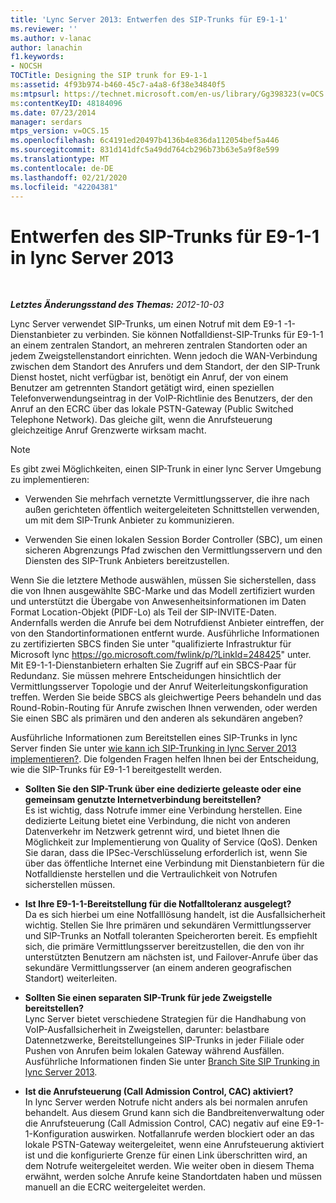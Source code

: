 ```yaml
---
title: 'Lync Server 2013: Entwerfen des SIP-Trunks für E9-1-1'
ms.reviewer: ''
ms.author: v-lanac
author: lanachin
f1.keywords:
- NOCSH
TOCTitle: Designing the SIP trunk for E9-1-1
ms:assetid: 4f93b974-b460-45c7-a4a8-6f38e34840f5
ms:mtpsurl: https://technet.microsoft.com/en-us/library/Gg398323(v=OCS.15)
ms:contentKeyID: 48184096
ms.date: 07/23/2014
manager: serdars
mtps_version: v=OCS.15
ms.openlocfilehash: 6c4191ed20497b4136b4e836da112054bef5a446
ms.sourcegitcommit: 831d141dfc5a49dd764cb296b73b63e5a9f8e599
ms.translationtype: MT
ms.contentlocale: de-DE
ms.lasthandoff: 02/21/2020
ms.locfileid: "42204381"
---
```

<div data-xmlns="http://www.w3.org/1999/xhtml">

<div class="topic" data-xmlns="http://www.w3.org/1999/xhtml" data-msxsl="urn:schemas-microsoft-com:xslt" data-cs="https://msdn.microsoft.com/">

<div data-asp="https://msdn2.microsoft.com/asp">

# <a name="designing-the-sip-trunk-for-e9-1-1-in-lync-server-2013"></a>Entwerfen des SIP-Trunks für E9-1-1 in lync Server 2013

</div>

<div id="mainSection">

<div id="mainBody">

<span> </span>

_**Letztes Änderungsstand des Themas:** 2012-10-03_

Lync Server verwendet SIP-Trunks, um einen Notruf mit dem E9-1 -1-Dienstanbieter zu verbinden. Sie können Notfalldienst-SIP-Trunks für E9-1-1 an einem zentralen Standort, an mehreren zentralen Standorten oder an jedem Zweigstellenstandort einrichten. Wenn jedoch die WAN-Verbindung zwischen dem Standort des Anrufers und dem Standort, der den SIP-Trunk Dienst hostet, nicht verfügbar ist, benötigt ein Anruf, der von einem Benutzer am getrennten Standort getätigt wird, einen speziellen Telefonverwendungseintrag in der VoIP-Richtlinie des Benutzers, der den Anruf an den ECRC über das lokale PSTN-Gateway (Public Switched Telephone Network). Das gleiche gilt, wenn die Anrufsteuerung gleichzeitige Anruf Grenzwerte wirksam macht.

<div>


> [!NOTE]  
> Es gibt zwei Möglichkeiten, einen SIP-Trunk in einer lync Server Umgebung zu implementieren: 
> <UL>
> <LI>
> <P>Verwenden Sie mehrfach vernetzte Vermittlungsserver, die ihre nach außen gerichteten öffentlich weitergeleiteten Schnittstellen verwenden, um mit dem SIP-Trunk Anbieter zu kommunizieren.</P>
> <LI>
> <P>Verwenden Sie einen lokalen Session Border Controller (SBC), um einen sicheren Abgrenzungs Pfad zwischen den Vermittlungsservern und den Diensten des SIP-Trunk Anbieters bereitzustellen.</P></LI></UL>Wenn Sie die letztere Methode auswählen, müssen Sie sicherstellen, dass die von Ihnen ausgewählte SBC-Marke und das Modell zertifiziert wurden und unterstützt die Übergabe von Anwesenheitsinformationen im Daten Format Location-Objekt (PIDF-Lo) als Teil der SIP-INVITE-Daten. Andernfalls werden die Anrufe bei dem Notrufdienst Anbieter eintreffen, der von den Standortinformationen entfernt wurde. Ausführliche Informationen zu zertifizierten SBCS finden Sie unter "qualifizierte Infrastruktur für Microsoft lync <A href="https://go.microsoft.com/fwlink/p/?linkid=248425">https://go.microsoft.com/fwlink/p/?LinkId=248425</A>" unter.<BR>Mit E9-1-1-Dienstanbietern erhalten Sie Zugriff auf ein SBCS-Paar für Redundanz. Sie müssen mehrere Entscheidungen hinsichtlich der Vermittlungsserver Topologie und der Anruf Weiterleitungskonfiguration treffen. Werden Sie beide SBCS als gleichwertige Peers behandeln und das Round-Robin-Routing für Anrufe zwischen Ihnen verwenden, oder werden Sie einen SBC als primären und den anderen als sekundären angeben?



</div>

Ausführliche Informationen zum Bereitstellen eines SIP-Trunks in lync Server finden Sie unter [wie kann ich SIP-Trunking in lync Server 2013 implementieren?](lync-server-2013-how-do-i-implement-sip-trunking.md). Die folgenden Fragen helfen Ihnen bei der Entscheidung, wie die SIP-Trunks für E9-1-1 bereitgestellt werden.

  - **Sollten Sie den SIP-Trunk über eine dedizierte geleaste oder eine gemeinsam genutzte Internetverbindung bereitstellen?**  
    Es ist wichtig, dass Notrufe immer eine Verbindung herstellen. Eine dedizierte Leitung bietet eine Verbindung, die nicht von anderen Datenverkehr im Netzwerk getrennt wird, und bietet Ihnen die Möglichkeit zur Implementierung von Quality of Service (QoS). Denken Sie daran, dass die IPSec-Verschlüsselung erforderlich ist, wenn Sie über das öffentliche Internet eine Verbindung mit Dienstanbietern für die Notfalldienste herstellen und die Vertraulichkeit von Notrufen sicherstellen müssen.

<!-- end list -->

  - **Ist Ihre E9-1-1-Bereitstellung für die Notfalltoleranz ausgelegt?**  
    Da es sich hierbei um eine Notfalllösung handelt, ist die Ausfallsicherheit wichtig. Stellen Sie Ihre primären und sekundären Vermittlungsserver und SIP-Trunks an Notfall toleranten Speicherorten bereit. Es empfiehlt sich, die primäre Vermittlungsserver bereitzustellen, die den von ihr unterstützten Benutzern am nächsten ist, und Failover-Anrufe über das sekundäre Vermittlungsserver (an einem anderen geografischen Standort) weiterleiten.

<!-- end list -->

  - **Sollten Sie einen separaten SIP-Trunk für jede Zweigstelle bereitstellen?**  
    Lync Server bietet verschiedene Strategien für die Handhabung von VoIP-Ausfallsicherheit in Zweigstellen, darunter: belastbare Datennetzwerke, Bereitstellungeines SIP-Trunks in jeder Filiale oder Pushen von Anrufen beim lokalen Gateway während Ausfällen. Ausführliche Informationen finden Sie unter [Branch Site SIP Trunking in lync Server 2013](lync-server-2013-branch-site-sip-trunking.md).

<!-- end list -->

  - **Ist die Anrufsteuerung (Call Admission Control, CAC) aktiviert?**  
    In lync Server werden Notrufe nicht anders als bei normalen anrufen behandelt. Aus diesem Grund kann sich die Bandbreitenverwaltung oder die Anrufsteuerung (Call Admission Control, CAC) negativ auf eine E9-1-1-Konfiguration auswirken. Notfallanrufe werden blockiert oder an das lokale PSTN-Gateway weitergeleitet, wenn eine Anrufsteuerung aktiviert ist und die konfigurierte Grenze für einen Link überschritten wird, an dem Notrufe weitergeleitet werden. Wie weiter oben in diesem Thema erwähnt, werden solche Anrufe keine Standortdaten haben und müssen manuell an die ECRC weitergeleitet werden.

</div>

<span> </span>

</div>

</div>

</div>


